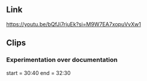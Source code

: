## Link
https://youtu.be/bQfJi7rjuEk?si=M9W7EA7xopuVvXw1

## Clips

### Experimentation over documentation
start = 30:40
end = 32:30
